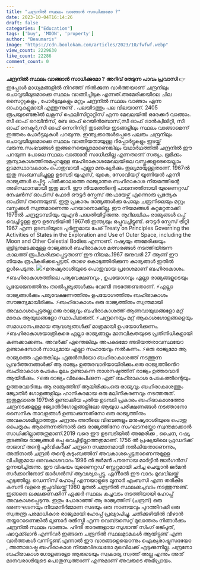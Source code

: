 ```yaml
---
title: "ചന്ദ്രനിൽ സ്ഥലം വാങ്ങാൻ സാധിക്കുമോ ?"
date: 2023-10-04T16:14:26
draft: false
categories: ["Education"]
tags: ['buy', 'MOON', 'property']
author: "Beaumaris"
image: "https://cdn.boolokam.com/articles/2023/10/fwfwf.webp"
view_count: 2229630
like_count: 22286
comment_count: 0
---
```


**ചന്ദ്രനിൽ സ്ഥലം വാങ്ങാൻ സാധിക്കുമോ ?** **അറിവ് തേടുന്ന പാവം പ്രവാസി** 👉 ഇപ്പോൾ മാധ്യമങ്ങളിൽ നിറഞ്ഞ് നിൽക്കുന്ന വാർത്തയാണ് ചന്ദ്രനിലും ചൊവ്വയിലുമൊക്കെ സ്ഥലം വാങ്ങിച്ചിടുക എന്നത്.അമേരിക്കയിലെ ചില സൈറ്റുകളും , പോർട്ടലുകളും മറ്റും ചന്ദ്രനിൽ സ്ഥലം വാങ്ങാം എന്ന ഓഫറുകളുമായി എത്തുന്നുണ്ട് . പലയിടത്തും പല വിലയാണ്. 2405 രൂപയുണ്ടെങ്കിൽ ലകൂസ് ഫെലിസിറ്റാറ്റിസ് എന്ന മേഖലയിൽ ഒരേക്കർ വാങ്ങാം. സീ ഓഫ് റെയിൻസ്, ബേ ഓഫ് റെയിൻബോസ്,സീ ഓഫ് ട്രാൻക്വിലിറ്റി, സീ ഓഫ് നെക്ടർ,സീ ഓഫ് സെറിനിറ്റി തുടങ്ങിയ ഇടങ്ങളിലും സ്ഥലം വാങ്ങാമെന്ന് ഇത്തരം പോർട്ടലുകൾ പറയുന്നു. ഇന്ത്യക്കാരുൾപ്പെടെ പലരും ചന്ദ്രനിലും ചൊവ്വയിലുമൊക്കെ സ്ഥലം വാങ്ങിയതായുള്ള റിപ്പോർട്ടുകളും ഇടയ്ക്ക് വരുന്നു.സംഭവങ്ങൾ ഇങ്ങനെയെല്ലാമാണെങ്കിലും യഥാർഥത്തിൽ ചന്ദ്രനിൽ ഈ പറയുന്ന പോലെ സ്ഥലം വാങ്ങാൻ സാധിക്കില്ല എന്നതാണ് സത്യം. ഭൂമിക്കും ശൂന്യാകാശത്തിനുമപ്പുറമുള്ള ബഹിരാകാശമേഖലയിലെ വസ്തുക്കളുടെയെല്ലാം ഉടമസ്ഥാവകാശം പൊതുവായി എല്ലാ മനുഷ്യർക്കും തുല്യമായുള്ളതാണ്. 1967ൽ ഇതു സംബന്ധിച്ചുള്ള ഉടമ്പടി യുഎസ്, യുകെ, സോവിയറ്റ് യൂണിയൻ എന്നീ രാജ്യങ്ങൾ ഒപ്പിട്ടു. പിൽക്കാലത്തെ രാജ്യാന്തര ബഹിരാകാശ നിയമത്തിന്റെ അടിസ്ഥാനമായി ഇതു മാറി. ഈ നിയമത്തിന്റെ പാലനത്തിനായി യുണൈറ്റഡ‍് നേഷൻസ് ഓഫിസ് ഫോർ ഔട്ടർ സ്പേസ് അഫയേഴ്സ് എന്നൊരു പ്രത്യേക ഓഫിസ് തന്നെയുണ്ട്. ഇതു പ്രകാരം രാജ്യങ്ങൾക്കു പോലും ചന്ദ്രനിലെയും മറ്റും വസ്തുക്കൾ സ്വന്തമാണെന്നു പറയാനൊക്കില്ല. ഈ നിയമങ്ങൾ കുറ്റമറ്റതാക്കി 1979ൽ ചന്ദ്രഉടമ്പടിയും യുഎൻ പദ്ധതിയിട്ടിരുന്നു. നൂറിലധികം രാജ്യങ്ങൾ ഒപ്പ് വെച്ചിട്ടുള്ള ഈ ഉടമ്പടിയിൽ 1967ൽ ഇന്ത്യയും ഒപ്പുവച്ചിട്ടുണ്ട്. ഔട്ടർ സ്പേസ് ട്രീറ്റി 1967 എന്ന ഉടമ്പടിയുടെ പൂർണ്ണമായ പേര് Treaty on Principles Governing the Activities of States in the Exploration and Use of Outer Space, including the Moon and Other Celestial Bodies എന്നാണ്. റഷ്യയും അമേരിക്കയും ബ്രിട്ടനുമടക്കമുള്ള രാജ്യങ്ങൾ ബഹിരാകാശ മത്സരങ്ങൾ നടത്തിയിരുന്ന കാലത്ത് രൂപീകരിക്കപ്പെട്ടതാണ് ഈ നിയമം.1967 ജനുവരി 27 ആണ് ഈ നിയമം രൂപീകരിക്കപ്പെട്ടത്. താഴെ കൊടുത്തിരിക്കുന്ന കാര്യങ്ങൾ ഇതിൽ ഉൾപെടുന്നു. ![](https://cdn.boolokam.com/articles/2023/10/fwwwww-1.jpg)⚡മനുഷ്യരാശിയുടെ പൊതുവായ പ്രദേശമാണ് ബഹിരാകാശം. ⚡ബഹിരാകാശത്തിലെ പര്യവേക്ഷണവും , ഉപയോഗവും എല്ലാ രാജ്യങ്ങളുടെയും പ്രയോജനത്തിനും താൽപ്പര്യങ്ങൾക്കും വേണ്ടി നടത്തേണ്ടതാണ്. ⚡എല്ലാ രാജ്യങ്ങൾക്കും പര്യവേക്ഷണത്തിനും ഉപയോഗത്തിനും ബഹിരാകാശം സൗജന്യമായിരിക്കും. ⚡ബഹിരാകാശം ഒരു രാജ്യത്തിനും സ്വന്തമായി അവകാശപ്പെട്ടതല്ല.ഒരു രാജ്യവും ബഹിരാകാശത്ത് ആണവായുധങ്ങളോ മറ്റ് മാരക ആയുധങ്ങളോ സ്ഥാപിക്കരുത്. ⚡ചന്ദ്രനെയും മറ്റ് ആകാശഗോളങ്ങളെയും സമാധാനപരമായ ആവശ്യങ്ങൾക്ക് മാത്രമായി ഉപയോഗിക്കണം. ⚡ബഹിരാകാശയാത്രികരെ എല്ലാ രാജ്യങ്ങളും മാനവികതയുടെ പ്രതിനിധികളായി കണക്കാക്കണം. അവർക്ക് എന്തെങ്കിലും അപകടമോ അടിയന്തരാവസ്ഥയോ ഉണ്ടാകുമ്പോൾ സാധ്യമായ എല്ലാ സഹായവും നൽകണം. ⚡ഒരു രാജ്യമോ ആ രാജ്യത്തെ ഏതെങ്കിലും ഏജൻസിയോ ബഹിരാകാശത്ത് നടത്തുന്ന പ്രവർത്തനങ്ങൾക്ക് ആ രാജ്യം ഉത്തരവാദിയായിരിക്കും.ഒരു രാജ്യത്തിൻെറ ബഹിരാകാശ പേടകം മൂലം ഉണ്ടാകുന്ന നാശനഷ്ടത്തിന് രാജ്യം ഉത്തരവാദി ആയിരിക്കും. ⚡ഒരു രാജ്യം വിക്ഷേപിക്കുന്ന ഏത് ബഹിരാകാശ പേടകത്തിന്റെയും ഉത്തരവാദിത്വം ആ രാജ്യത്തിന് ആയിരിക്കും.ഒരു രാജ്യവും ബഹിരാകാശത്തും ജ്യോതിർ ഗോളങ്ങളിലും ഹാനികരമായ ഒരു മലിനീകരണവും നടത്തരുത്. ഇതുകൂടാതെ 1979ൽ ഉണ്ടാക്കിയ പുതിയ ഉടമ്പടി പ്രകാരം ബഹിരാകാശത്തോ ചന്ദ്രനടക്കമുള്ള ജ്യോതിർഗോളങ്ങളിലോ ആയുധ പരീക്ഷണങ്ങൾ നടത്താനോ സൈനിക താവളങ്ങൾ ഉണ്ടാക്കുന്നതിനോ ഒരു രാജ്യത്തിനും അവകാശമില്ലാത്തതും ചന്ദ്രനും അതിലെ വിഭവങ്ങളും മനുഷ്യരാശിയുടെ പൊതു പൈതൃകം ആണെന്നതിനാൽ ഒരു രാജ്യത്തിനോ സംഘടനയ്ക്കോ സ്വന്തമാക്കാൻ സാധിക്കില്ലാത്തതുമാണ്.2019 വരെ ഈ ഉടമ്പടിയിൽ അമേരിക്ക , ചൈന, റഷ്യ തുടങ്ങിയ രാജ്യങ്ങൾ ഒപ്പു വെച്ചിട്ടില്ലാത്തതുമാണ്. 1756 ൽ പ്രഷ്യയിലെ ഫ്രഡറിക്ക് രാജാവ് തൻ്റെ പൂർവികർക്ക് ചന്ദ്രനെ സമ്മാനമായി നൽകിയതാണെന്നും, അതിനാൽ ചന്ദ്രൻ തന്റെ കുടുംബത്തിന് അവകാശപ്പെട്ടതാണെന്നുമുള്ള വിചിത്രമായ ഒരവകാശവാദം 1996 ൽ ജർമൻ പൗരനായ മാർട്ടിൻ ജാർഗൻസ് ഉന്നയിച്ചിരുന്നു. ഈ വിഷയം യുണൈറ്റഡ് സ്റ്റേറ്റ്സുമായി ചർച്ച ചെയ്യാൻ ജർമൻ സർക്കാറിനോട് ജാർഗൻസ് ആവശ്യപ്പെട്ടു. എന്നാൽ ഈ വാദം മുഖവിലയ്ക്ക് എടുത്തില്ല. ഡെന്നിസ് ഹോപ്പ് എന്നയാളുടെ ലൂനാർ എംബസി എന്ന തരികിട കമ്പനി വളരെ തുച്ഛവിലയ്ക്ക് 1980 മുതൽ ചന്ദ്രനിൽ സ്ഥലക്കച്ചവടം നടത്തുന്നുണ്ട്. ഇങ്ങനെ ലക്ഷക്കണക്കിന് ഏക്കർ സ്ഥലം കച്ചവടം നടത്തിയായി ഹോപ്പ് അവകാശപ്പെടുന്നു. ഇതും പോരാഞ്ഞ് ആ രാജ്യത്തിന് (ചന്ദ്രന്) ഒരു ഭരണഘടനയും നിയമനിർമ്മാണ സഭയും ഒരു നാണയവും പുറത്തിറക്കി ഒരു സ്വതന്ത്ര പരമാധികാര രാജ്യമായി ഹോപ്പ് പ്രഖ്യാപിച്ചു. ചതിക്കുഴിയിൽ വീഴാൻ തയ്യാറാണെങ്കിൽ ലൂണാർ രജിസ്ട്രി എന്ന വെബ്സൈറ്റ് മുഖാന്തരം നിങ്ങൾക്കും ചന്ദ്രനിൽ സ്ഥലം വാങ്ങാം. ഹിന്ദി താരങ്ങളായ സുശാന്ത് സിംഗ് രജ്പുത്, ഷാറൂക്ക്ഖാൻ എന്നിവർ ഇങ്ങനെ ചന്ദ്രനിൽ സ്ഥലമുടമകൾ ആയിട്ടുണ്ട് എന്ന വാർത്തകൾ വന്നിട്ടുണ്ട്.എന്നാൽ ഈ വാദങ്ങളെയൊന്നും ഐക്യരാഷ്ട്രസഭയോ , അന്താരാഷ്ട്ര ബഹിരാകാശ നിയമവിദഗ്ദ്ധരോ മുഖവിലക്ക് എടുക്കുന്നില്ല. ചന്ദ്രനോ ബഹിരാകാശ ഗോളങ്ങളോ ആരുടെയും സ്വകാര്യ സ്വത്ത് അല്ല എന്നും അത് മാനവരാശിയുടെ പൊതുസ്വത്താണ് എന്നുമാണ് അവരുടെ അഭിപ്രായം.
